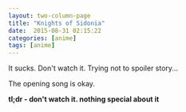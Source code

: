 ```yaml
---
layout: two-column-page 
title: "Knights of Sidonia"
date:  2015-08-31 02:15:22
categories: [anime]
tags: [anime]
---
```

It sucks. Don't watch it. Trying not to spoiler story...

The opening song is okay.

**tl;dr - don't watch it. nothing special about it**
